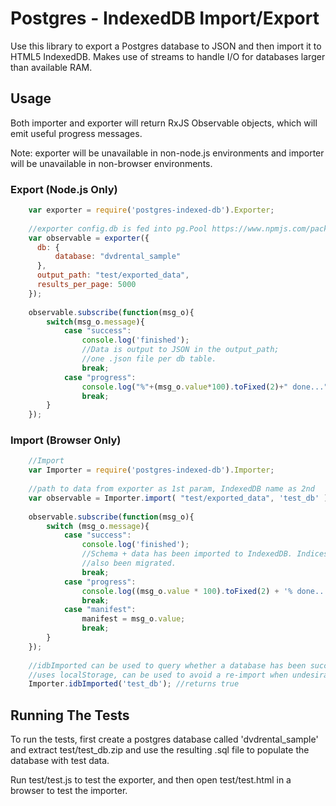 Postgres - IndexedDB Import/Export
=========

Use this library to export a Postgres database to JSON and then import it to HTML5 
IndexedDB. Makes use of streams to handle I/O for databases larger than available RAM.

## Usage

Both importer and exporter will return RxJS Observable objects, which will emit useful progress
messages.

Note: exporter will be unavailable in non-node.js environments and importer will be unavailable in
non-browser environments.

### Export (Node.js Only)
```js
    var exporter = require('postgres-indexed-db').Exporter;
    
    //exporter config.db is fed into pg.Pool https://www.npmjs.com/package/pg
    var observable = exporter({
      db: {
          database: "dvdrental_sample"
      },
      output_path: "test/exported_data",
      results_per_page: 5000
    });
                      
    observable.subscribe(function(msg_o){
        switch(msg_o.message){
            case "success":
                console.log('finished');
                //Data is output to JSON in the output_path;
                //one .json file per db table.
                break;
            case "progress":
                console.log("%"+(msg_o.value*100).toFixed(2)+" done...");
                break;
        }
    });
```

### Import (Browser Only)
```js
    //Import 
    var Importer = require('postgres-indexed-db').Importer;
    
    //path to data from exporter as 1st param, IndexedDB name as 2nd
    var observable = Importer.import( "test/exported_data", 'test_db' );
    
    observable.subscribe(function(msg_o){
        switch (msg_o.message){
            case "success":
                console.log('finished');
                //Schema + data has been imported to IndexedDB. Indices from Postgres have
                //also been migrated.
                break;
            case "progress":
                console.log((msg_o.value * 100).toFixed(2) + '% done...');
                break;
            case "manifest":
                manifest = msg_o.value;
                break;
        }
    });
    
    //idbImported can be used to query whether a database has been successfully imported.
    //uses localStorage, can be used to avoid a re-import when undesirable
    Importer.idbImported('test_db'); //returns true

```

## Running The Tests

To run the tests, first create a postgres database called 'dvdrental_sample' and 
extract test/test_db.zip and use the resulting .sql file to populate the database
with test data. 

Run test/test.js to test the exporter, and then open 
test/test.html in a browser to test the importer.